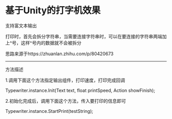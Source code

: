 # 基于Unity的打字机效果

支持富文本输出

打印时，首先会拆分字符串，当需要连接字符串时，可以在要连接的字符串两端加上^号，这样^号内的数据就不会被拆分

思路来源于https://zhuanlan.zhihu.com/p/80420673
****
方法描述

1.调用下面这个方法指定输出组件，打印速度，打印完成回调

Typewriter.instance.Init(Text text, float printSpeed, Action showFinish);



2.初始化完成后，调用下面这个方法，传入要打印的信息即可

  Typewriter.instance.StartPrint(testString);
